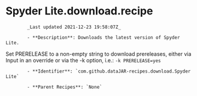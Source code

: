 # Spyder Lite.download.recipe

            _Last updated 2021-12-23 19:58:07Z_

            - **Description**: Downloads the latest version of Spyder Lite.
Set PRERELEASE to a non-empty string to download prereleases, either
via Input in an override or via the -k option,
i.e.: `-k PRERELEASE=yes`

            - **Identifier**: `com.github.dataJAR-recipes.download.Spyder Lite`

            - **Parent Recipes**: `None`